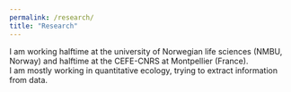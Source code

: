 ```yaml
---
permalink: /research/
title: "Research"
---
```


I am working halftime at the university of Norwegian life sciences (NMBU, Norway) and halftime at the CEFE-CNRS at Montpellier (France).  
I am mostly working in quantitative ecology, trying to extract information from data. 
